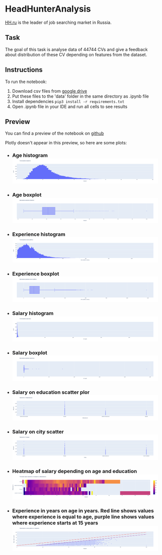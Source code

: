 # HeadHunterAnalysis
 [HH.ru](https://hh.ru) is the leader of job searching market in Russia.

 ## Task
 The goal of this task is analyse data of 44744 CVs and give a feedback about distribution of these CV depending on features from the dataset.

 ## Instructions
 To run the notebook:

 1. Download csv files from [google drive](https://drive.google.com/drive/folders/1PwT1cllWeKZ2oFbjjzu7_e6erpPAT2D6?usp=drive_link)
 2. Put these files to the 'data' folder in the same directory as .ipynb file
 3. Install dependencies `pip3 install -r requirements.txt`
 4. Open .ipynb file in your IDE and run all cells to see results

 ## Preview
 You can find a preview of the notebook on [github](https://github.com/DmitriyS1/HeadHunterAnalysis/blob/main/HeadHunterAnalysis._Dmitrii_Semenov.ipynb)

 Plotly doesn't appear in this preview, so here are some plots:

 - ### Age histogram ![age_h](/plots/AgeHistogram.png)
 - ### Age boxplot ![age_b](/plots/AgeBox.png)
 - ### Experience histogram ![exp_h](/plots/ExperienceHistogram.png)
 - ### Experience boxplot ![exp_b](/plots/ExperienceBox.png)
 - ### Salary histogram ![sal_h](/plots/SalaryHistogram.png)
 - ### Salary boxplot ![sal_b](/plots/SalaryBox.png)
 - ### Salary on education scatter plor ![sal_edu_s](/plots/SalaryOnEducationScatter.png)
 - ### Salary on city scatter ![sal_city_s](/plots/SalaryOnCityScatter.png)
 - ### Heatmap of salary depending on age and education ![sal_age_edu_hm](/plots/SalaryOnEducationAndAgeHeatmap.png)
 - ### Experience in years on age in years. Red line shows values where experience is equal to age, purple line shows values where experience starts at 15 years ![exp_age_s](/plots/ExperienceOnAgeScatter.png)

